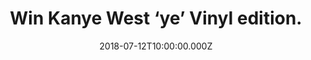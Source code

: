 ---
campaign-uuid: "c-316abb25-3d56-4f15-a32a-c11bf1109f76"
type: "Competition"
category: "Gifts"
date: "2018-07-12T10:00:00.000Z"
end-date: "2018-08-12T23:59:00.000Z"
disable-form: false
is_promoted: false
has_entry_page: true
title: "Win Kanye West ‘ye’ Vinyl edition."
competition-description: "<p>Calling al Kanye West lovers! We have great news to tell\
  \ you! To celebrate the release of Kanye’s new album ‘ye’ we have managed to get\
  \ our hands on his brand new album in vinyl edition for one of our lucky NME AAA\
  \ members!</p>\n<p>Want to hear his amazing new tunes? Click below for a chance\
  \ to win it!</p>\n"
hero-header: "Win Kanye West ‘ye’ Vinyl edition."
terms-confirmation: "N/A"
banner-img: "https://assets.expresslyapp.com/asset-bea694e9-f242-4299-991b-d347f2dec2b3.jpg"
logo-left-href: "http://aaa.nme.com"
logo-left-image: "https://assets.expresslyapp.com/asset-c7fcf712-47cf-4dd7-abc4-2f86d43d6ef6.jpg"
logo-left-title: "nme aaa"
bg-image-hero: "https://assets.expresslyapp.com/asset-4b0f2517-46fc-4acb-8851-15079262ac7d.jpg"
bg-image-first: "https://assets.expresslyapp.com/asset-930d5c7f-ffe2-4d09-92f0-657d418859f1.jpg"
section1-content: "<p>Kanye West has just released his most emotionally revealing\
  \ album to date, his eighth solo album\_‘ye’ with two seven-track records followed\
  \ a week later by Kid Cudi collaborative LP\_‘Kids See Ghosts’.</p>\n<p>All Mine,\
  \ No Mistakes, Yikes are some of his brand new tunes! The album maintains West’\
  s powerful reputation and all of his seven songs have landed spots on the Hot 100\
  \ Billboard Charts.</p>\n<p>Think no more and enter the form below for a chance\
  \ to win Kanye West most emotionally and powerful album he has ever made!</p>\n\
  <p>Good luck!</p>\n"
entry-title: "Win Kanye West ‘ye’ Vinyl edition."
entry-content: "<p>Enter the draw to win Kanye West ‘ye’ Vinyl edition by completing\
  \ the form below before 23:59 on 12th of August 2018.</p>\n"
has-winner: true
winner-title: "CONGRATULATIONS to Laura J. who won Kanye West ‘ye’ Vinyl edition!"
winner-banner: "https://assets.expresslyapp.com/asset-83da012a-5dfd-4d7a-967b-1417d0cd2ef2.jpg"
prize-description: "Kanye West ‘ye’ Vinyl edition."
special-conditions: "Multiple entries are allowed up to one every day."
country-restrictions:
- "GB"
---